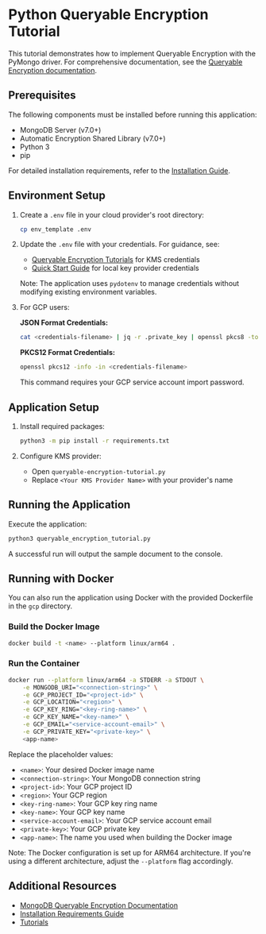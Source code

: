 # Python Queryable Encryption Tutorial

This tutorial demonstrates how to implement Queryable Encryption with the PyMongo driver. For comprehensive documentation, see the [Queryable Encryption documentation](https://www.mongodb.com/docs/manual/core/queryable-encryption/quick-start/).

## Prerequisites

The following components must be installed before running this application:

- MongoDB Server (v7.0+)
- Automatic Encryption Shared Library (v7.0+)
- Python 3
- pip

For detailed installation requirements, refer to the [Installation Guide](https://www.mongodb.com/docs/manual/core/queryable-encryption/install/#std-label-qe-install).

## Environment Setup

1. Create a `.env` file in your cloud provider's root directory:
   ```bash
   cp env_template .env
   ```

2. Update the `.env` file with your credentials. For guidance, see:
   - [Queryable Encryption Tutorials](https://www.mongodb.com/docs/manual/core/queryable-encryption/tutorials/) for KMS credentials
   - [Quick Start Guide](https://www.mongodb.com/docs/manual/core/queryable-encryption/quick-start/) for local key provider credentials

   Note: The application uses `pydotenv` to manage credentials without modifying existing environment variables.

3. For GCP users:

   **JSON Format Credentials:**
   ```bash
   cat <credentials-filename> | jq -r .private_key | openssl pkcs8 -topk8 -nocrypt -inform PEM -outform DER | base64
   ```

   **PKCS12 Format Credentials:**
   ```bash
   openssl pkcs12 -info -in <credentials-filename>
   ```
   This command requires your GCP service account import password.

## Application Setup

1. Install required packages:
   ```bash
   python3 -m pip install -r requirements.txt
   ```

2. Configure KMS provider:
   - Open `queryable-encryption-tutorial.py`
   - Replace `<Your KMS Provider Name>` with your provider's name

## Running the Application

Execute the application:
```bash
python3 queryable_encryption_tutorial.py
```

A successful run will output the sample document to the console.

## Running with Docker

You can also run the application using Docker with the provided Dockerfile in the `gcp` directory.

### Build the Docker Image

```bash
docker build -t <name> --platform linux/arm64 .
```

### Run the Container

```bash
docker run --platform linux/arm64 -a STDERR -a STDOUT \
    -e MONGODB_URI="<connection-string>" \
    -e GCP_PROJECT_ID="<project-id>" \
    -e GCP_LOCATION="<region>" \
    -e GCP_KEY_RING="<key-ring-name>" \
    -e GCP_KEY_NAME="<key-name>" \
    -e GCP_EMAIL="<service-account-email>" \
    -e GCP_PRIVATE_KEY="<private-key>" \
    <app-name>
```

Replace the placeholder values:
- `<name>`: Your desired Docker image name
- `<connection-string>`: Your MongoDB connection string
- `<project-id>`: Your GCP project ID
- `<region>`: Your GCP region
- `<key-ring-name>`: Your GCP key ring name
- `<key-name>`: Your GCP key name
- `<service-account-email>`: Your GCP service account email
- `<private-key>`: Your GCP private key
- `<app-name>`: The name you used when building the Docker image

Note: The Docker configuration is set up for ARM64 architecture. If you're using a different architecture, adjust the `--platform` flag accordingly.

## Additional Resources

- [MongoDB Queryable Encryption Documentation](https://www.mongodb.com/docs/manual/core/queryable-encryption/quick-start/)
- [Installation Requirements Guide](https://www.mongodb.com/docs/manual/core/queryable-encryption/install/#std-label-qe-install)
- [Tutorials](https://www.mongodb.com/docs/manual/core/queryable-encryption/tutorials/)